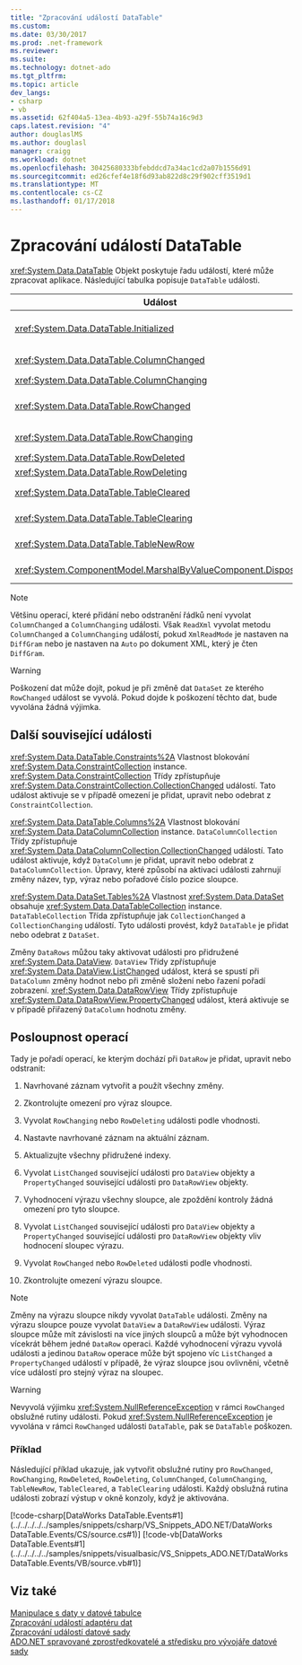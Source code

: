 ```yaml
---
title: "Zpracování událostí DataTable"
ms.custom: 
ms.date: 03/30/2017
ms.prod: .net-framework
ms.reviewer: 
ms.suite: 
ms.technology: dotnet-ado
ms.tgt_pltfrm: 
ms.topic: article
dev_langs:
- csharp
- vb
ms.assetid: 62f404a5-13ea-4b93-a29f-55b74a16c9d3
caps.latest.revision: "4"
author: douglaslMS
ms.author: douglasl
manager: craigg
ms.workload: dotnet
ms.openlocfilehash: 30425680333bfebddcd7a34ac1cd2a07b1556d91
ms.sourcegitcommit: ed26cfef4e18f6d93ab822d8c29f902cff3519d1
ms.translationtype: MT
ms.contentlocale: cs-CZ
ms.lasthandoff: 01/17/2018
---
```

# <a name="handling-datatable-events"></a>Zpracování událostí DataTable
<xref:System.Data.DataTable> Objekt poskytuje řadu událostí, které může zpracovat aplikace. Následující tabulka popisuje `DataTable` události.  
  
|Událost|Popis|  
|-----------|-----------------|  
|<xref:System.Data.DataTable.Initialized>|Nastane po <xref:System.Data.DataTable.EndInit%2A> metodu `DataTable` je volána. Tato událost je určená hlavně pro podporu scénáře návrhu.|  
|<xref:System.Data.DataTable.ColumnChanged>|Vyskytne se po hodnotu po úspěšném provedení změny v <xref:System.Data.DataColumn>.|  
|<xref:System.Data.DataTable.ColumnChanging>|Nastane, když byla odeslána hodnotu pro `DataColumn`.|  
|<xref:System.Data.DataTable.RowChanged>|Nastane po `DataColumn` hodnotu nebo <xref:System.Data.DataRow.RowState%2A> z <xref:System.Data.DataRow> v `DataTable` úspěšně změnil.|  
|<xref:System.Data.DataTable.RowChanging>|Nastane, když byla odeslána pro změnu `DataColumn` hodnotu nebo `RowState` z `DataRow` v `DataTable`.|  
|<xref:System.Data.DataTable.RowDeleted>|Nastane po `DataRow` v `DataTable` byl označen jako `Deleted`.|  
|<xref:System.Data.DataTable.RowDeleting>|Dojde před `DataRow` v `DataTable` je označena jako `Deleted`.|  
|<xref:System.Data.DataTable.TableCleared>|Nastane po volání <xref:System.Data.DataTable.Clear%2A> metodu `DataTable` má úspěšně vymazán každých `DataRow`.|  
|<xref:System.Data.DataTable.TableClearing>|Nastane po `Clear` metoda je volána ale předtím, než `Clear` začíná operace.|  
|<xref:System.Data.DataTable.TableNewRow>|Nastane po novou `DataRow` byla vytvořena ve volání `NewRow` metodu `DataTable`.|  
|<xref:System.ComponentModel.MarshalByValueComponent.Disposed>|Nastane při `DataTable` je `Disposed`. Zděděno z <xref:System.ComponentModel.MarshalByValueComponent>.|  
  
> [!NOTE]
>  Většinu operací, které přidání nebo odstranění řádků není vyvolat `ColumnChanged` a `ColumnChanging` události. Však `ReadXml` vyvolat metodu `ColumnChanged` a `ColumnChanging` událostí, pokud `XmlReadMode` je nastaven na `DiffGram` nebo je nastaven na `Auto` po dokument XML, který je čten `DiffGram`.  
  
> [!WARNING]
>  Poškození dat může dojít, pokud je při změně dat `DataSet` ze kterého `RowChanged` událost se vyvolá. Pokud dojde k poškození těchto dat, bude vyvolána žádná výjimka.  
  
## <a name="additional-related-events"></a>Další související události  
 <xref:System.Data.DataTable.Constraints%2A> Vlastnost blokování <xref:System.Data.ConstraintCollection> instance. <xref:System.Data.ConstraintCollection> Třídy zpřístupňuje <xref:System.Data.ConstraintCollection.CollectionChanged> událostí. Tato událost aktivuje se v případě omezení je přidat, upravit nebo odebrat z `ConstraintCollection`.  
  
 <xref:System.Data.DataTable.Columns%2A> Vlastnost blokování <xref:System.Data.DataColumnCollection> instance. `DataColumnCollection` Třídy zpřístupňuje <xref:System.Data.DataColumnCollection.CollectionChanged> událostí. Tato událost aktivuje, když `DataColumn` je přidat, upravit nebo odebrat z `DataColumnCollection`. Úpravy, které způsobí na aktivaci události zahrnují změny název, typ, výraz nebo pořadové číslo pozice sloupce.  
  
 <xref:System.Data.DataSet.Tables%2A> Vlastnost <xref:System.Data.DataSet> obsahuje <xref:System.Data.DataTableCollection> instance. `DataTableCollection` Třída zpřístupňuje jak `CollectionChanged` a `CollectionChanging` událostí. Tyto události provést, když `DataTable` je přidat nebo odebrat z `DataSet`.  
  
 Změny `DataRows` můžou taky aktivovat události pro přidružené <xref:System.Data.DataView>. `DataView` Třídy zpřístupňuje <xref:System.Data.DataView.ListChanged> událost, která se spustí při `DataColumn` změny hodnot nebo při změně složení nebo řazení pořadí zobrazení. <xref:System.Data.DataRowView> Třídy zpřístupňuje <xref:System.Data.DataRowView.PropertyChanged> událost, která aktivuje se v případě přiřazený `DataColumn` hodnotu změny.  
  
## <a name="sequence-of-operations"></a>Posloupnost operací  
 Tady je pořadí operací, ke kterým dochází při `DataRow` je přidat, upravit nebo odstranit:  
  
1.  Navrhované záznam vytvořit a použít všechny změny.  
  
2.  Zkontrolujte omezení pro výraz sloupce.  
  
3.  Vyvolat `RowChanging` nebo `RowDeleting` události podle vhodnosti.  
  
4.  Nastavte navrhované záznam na aktuální záznam.  
  
5.  Aktualizujte všechny přidružené indexy.  
  
6.  Vyvolat `ListChanged` související události pro `DataView` objekty a `PropertyChanged` související události pro `DataRowView` objekty.  
  
7.  Vyhodnocení výrazu všechny sloupce, ale zpoždění kontroly žádná omezení pro tyto sloupce.  
  
8.  Vyvolat `ListChanged` související události pro `DataView` objekty a `PropertyChanged` související události pro `DataRowView` objekty vliv hodnocení sloupec výrazu.  
  
9. Vyvolat `RowChanged` nebo `RowDeleted` události podle vhodnosti.  
  
10. Zkontrolujte omezení výrazu sloupce.  
  
> [!NOTE]
>  Změny na výrazu sloupce nikdy vyvolat `DataTable` události. Změny na výrazu sloupce pouze vyvolat `DataView` a `DataRowView` události. Výraz sloupce může mít závislosti na více jiných sloupců a může být vyhodnocen vícekrát během jedné `DataRow` operaci. Každé vyhodnocení výrazu vyvolá události a jedinou `DataRow` operace může být spojeno víc `ListChanged` a `PropertyChanged` událostí v případě, že výraz sloupce jsou ovlivněni, včetně více událostí pro stejný výraz na sloupec.  
  
> [!WARNING]
>  Nevyvolá výjimku <xref:System.NullReferenceException> v rámci `RowChanged` obslužné rutiny události. Pokud <xref:System.NullReferenceException> je vyvolána v rámci `RowChanged` události `DataTable`, pak se `DataTable` poškozen.  
  
### <a name="example"></a>Příklad  
 Následující příklad ukazuje, jak vytvořit obslužné rutiny pro `RowChanged`, `RowChanging`, `RowDeleted`, `RowDeleting`, `ColumnChanged`, `ColumnChanging`, `TableNewRow`, `TableCleared`, a `TableClearing` události. Každý obslužná rutina události zobrazí výstup v okně konzoly, když je aktivována.  
  
 [!code-csharp[DataWorks DataTable.Events#1](../../../../../samples/snippets/csharp/VS_Snippets_ADO.NET/DataWorks DataTable.Events/CS/source.cs#1)]
 [!code-vb[DataWorks DataTable.Events#1](../../../../../samples/snippets/visualbasic/VS_Snippets_ADO.NET/DataWorks DataTable.Events/VB/source.vb#1)]  
  
## <a name="see-also"></a>Viz také  
 [Manipulace s daty v datové tabulce](../../../../../docs/framework/data/adonet/dataset-datatable-dataview/manipulating-data-in-a-datatable.md)  
 [Zpracování událostí adaptéru dat](../../../../../docs/framework/data/adonet/handling-dataadapter-events.md)  
 [Zpracování událostí datové sady](../../../../../docs/framework/data/adonet/dataset-datatable-dataview/handling-dataset-events.md)  
 [ADO.NET spravované zprostředkovatelé a středisku pro vývojáře datové sady](http://go.microsoft.com/fwlink/?LinkId=217917)
